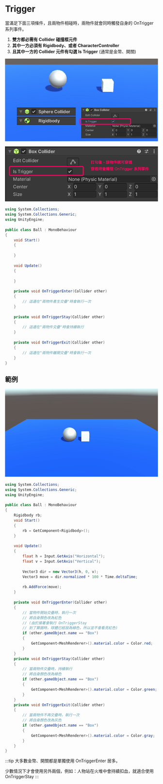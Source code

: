 # Trigger

當滿足下面三項條件，且兩物件相碰時，兩物件就會同時觸發自身的 OnTrigger 系列事件。
1. **雙方都必需有 Collider 碰撞框元件**
2. **其中一方必須有 Rigidbody、或者 CharacterController**
3. **且其中一方的 Collider 元件有勾選 Is Trigger** (通常是金幣、開關)

![components](./components.jpg)

![is-trigger](./istrigger.png)

```csharp
using System.Collections;
using System.Collections.Generic;
using UnityEngine;

public class Ball : MonoBehaviour
{
    void Start()
    {

    }

    void Update()
    {

    }

    private void OnTriggerEnter(Collider other) 
    {
        // 這邊在"兩物件產生交疊"時會執行一次
    }

    private void OnTriggerStay(Collider other) 
    {
        // 這邊在"兩物件交疊"時會持續執行
    }

    private void OnTriggerExit(Collider other) 
    {
        // 這邊在"兩物件離開交疊"時會執行一次
    }
}
```

## 範例

![ex](./ex.gif)

```csharp
using System.Collections;
using System.Collections.Generic;
using UnityEngine;

public class Ball : MonoBehaviour
{
    Rigidbody rb;
    void Start()
    {
        rb = GetComponent<Rigidbody>();
    }

    void Update()
    {
        float h = Input.GetAxis("Horizontal");
        float v = Input.GetAxis("Vertical");

        Vector3 dir = new Vector3(h, 0, v);
        Vector3 move = dir.normalized * 100 * Time.deltaTime;

        rb.AddForce(move);
    }

    private void OnTriggerEnter(Collider other)
    {
        // 當物件開始交疊時，執行一次
        // 將自身顏色改為紅色
        // (由於接著會執行 OnTriggerStay
        // 到了算圖時，球體已經設為綠色，所以並不會看見紅色)
        if (other.gameObject.name == "Box")
        {
            GetComponent<MeshRenderer>().material.color = Color.red;
        }
    }
    private void OnTriggerStay(Collider other)
    {
        // 當兩物件交疊時，持續執行
        // 將自身顏色改為綠色
        if (other.gameObject.name == "Box")
        {
            GetComponent<MeshRenderer>().material.color = Color.green;
        }
    }
    private void OnTriggerExit(Collider other)
    {
        // 當兩物件不再交疊時，執行一次
        // 將自身顏色改為灰色
        if (other.gameObject.name == "Box")
        {
            GetComponent<MeshRenderer>().material.color = Color.gray;
        }
    }
}

```

:::tip
大多數金幣、開關都是單獨使用 OnTriggerEnter 居多。

少數情況下才會使用另外兩個，例如：人物站在火堆中會持續扣血，就適合使用 OnTriggerStay
:::